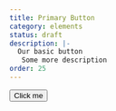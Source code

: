 ```yaml
---
title: Primary Button
category: elements
status: draft
description: |-
  Our basic button
   Some more description
order: 25
---
```

<button class="primary-button">
  Click me
</button>